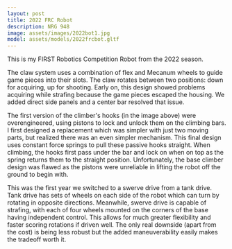 ```yaml
---
layout: post
title: 2022 FRC Robot
description: NRG 948
image: assets/images/2022bot1.jpg
model: assets/models/2022frcbot.gltf
---
```


This is my FIRST Robotics Competition Robot from the 2022 season.

The claw system uses a combination of flex and Mecanum wheels to guide game pieces into their slots. The claw rotates between two positions: down for acquiring, up for shooting. Early on, this design showed problems acquiring while strafing because the game pieces escaped the housing. We added direct side panels and a center bar resolved that issue.

The first version of the climber's hooks (in the image above) were overengineered, using pistons to lock and unlock them on the climbing bars. I first designed a replacement which was simpler with just two moving parts, but realized there was an even simpler mechanism. This final design uses constant force springs to pull these passive hooks straight. When climbing, the hooks first pass under the bar and lock on when on top as the spring returns them to the straight position. Unfortunately, the base climber design was flawed as the pistons were unreliable in lifting the robot off the ground to begin with.

This was the first year we switched to a swerve drive from a tank drive. Tank drive has sets of wheels on each side of the robot which can turn by rotating in opposite directions. Meanwhile, swerve drive is capable of strafing, with each of four wheels mounted on the corners of the base having independent control. This allows for much greater flexibility and faster scoring rotations if driven well. The only real downside (apart from the cost) is being less robust but the added maneuverability easily makes the tradeoff worth it.